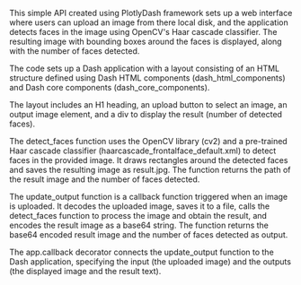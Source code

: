This simple API created using PlotlyDash framework sets up a web interface where users can upload an image from there local disk, and the application detects faces in the image using OpenCV's Haar cascade classifier. The resulting image with bounding boxes around the faces is displayed, along with the number of faces detected.

The code sets up a Dash application with a layout consisting of an HTML structure defined using Dash HTML components (dash_html_components) and Dash core components (dash_core_components).

The layout includes an H1 heading, an upload button to select an image, an output image element, and a div to display the result (number of detected faces).

The detect_faces function uses the OpenCV library (cv2) and a pre-trained Haar cascade classifier (haarcascade_frontalface_default.xml) to detect faces in the provided image. It draws rectangles around the detected faces and saves the resulting image as result.jpg. The function returns the path of the result image and the number of faces detected.

The update_output function is a callback function triggered when an image is uploaded. It decodes the uploaded image, saves it to a file, calls the detect_faces function to process the image and obtain the result, and encodes the result image as a base64 string. The function returns the base64 encoded result image and the number of faces detected as output.

The app.callback decorator connects the update_output function to the Dash application, specifying the input (the uploaded image) and the outputs (the displayed image and the result text).
